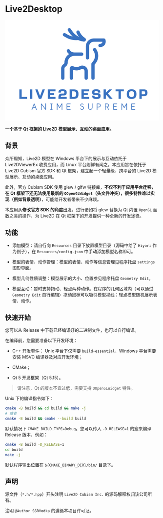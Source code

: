 # Live2Desktop

<img src="logo.png">

**一个基于 Qt 框架的 Live2D 模型展示、互动的桌面应用。**

## 背景

众所周知，Live2D 模型在 Windows 平台下的展示与互动依托于 Live2DViewerEx 收费应用，而 Linux 平台则鲜有闻之。本应用旨在依托于 Live2D Cubism 官方 SDK 和 Qt 框架，建立起一个轻量级、跨平台的 Live2D 模型展示、互动的桌面应用。

此外，官方 Cubism SDK 使用 glew / glfw 链接库，**不仅不利于应用平台迁移，在 Qt 框架下还无法使用最新的 `QOpenGLWidget`（头文件冲突），很多特性难以实现（例如背景透明）**，可能给开发者带来不少麻烦。

本应用从**修改官方 SDK 的角度**出发，进行诸如将 glew 替换为 Qt 内置 `OpenGL` 函数之类的操作，为 Live2D 在 Qt 框架下的开发提供一种全新的开发途径。

## 功能

- 添加模型：请自行向 `Resources` 目录下放置模型目录（源码中给了 `Hiyori` 作为例子），在 `Resources/config.json` 中手动添加模型名称即可。

- 模型的表情、动作管理：模型的表情、动作等信息管理见程序托盘 `settings` 图形界面。

- 模型几何性质调整：模型展示的大小、位置参见程序托盘 `Geometry Edit`。

- 模型互动：暂时支持拖动、轻点两种动作。在程序的几何区域内（可以通过 `Geometry Edit` 自行编辑）拖动鼠标可以吸引模型视线；轻点模型随机展示表情、动作。


## 快速开始

您可以从 Release 中下载已经编译好的二进制文件，也可以自行编译。

在编译前，您需要准备以下开发环境：

- C++ 开发套件： Unix 平台下仅需要 `build-essential`，Windows 平台需要安装 MSVC 编译器及对应开发环境；

- CMake；

- Qt 5 开发框架（Qt 5.15）。


> 请注意，Qt 的版本不宜过低，需要支持 `QOpenGLWidget` 特性。


Unix 下的编译指令如下：

```bash
cmake -B build && cd build && make -j
# 或者
cmake -B build && cmake --build build
```

默认情况下 `CMAKE_BUILD_TYPE=Debug`。您可以传入 `-D_RELEASE=1` 的宏来编译 Release 版本，例如：

```bash
cmake -B build -D_RELEASE=1
cd build
make -j
```

默认程序输出位置在 `${CMAKE_BINARY_DIR}/bin/` 目录下。

## 声明

源文件（`*.h/*.hpp`）开头注明 `Live2D Cubism Inc.` 的源码解释权归该公司所有。

注明 `@Author SSRVodka` 的遵循本项目许可证。

